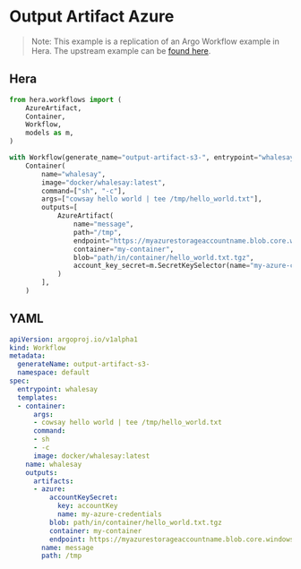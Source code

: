 # Output Artifact Azure

> Note: This example is a replication of an Argo Workflow example in Hera. The upstream example can be [found here](https://github.com/argoproj/argo-workflows/blob/master/examples/output-artifact-azure.yaml).



## Hera

```python
from hera.workflows import (
    AzureArtifact,
    Container,
    Workflow,
    models as m,
)

with Workflow(generate_name="output-artifact-s3-", entrypoint="whalesay") as w:
    Container(
        name="whalesay",
        image="docker/whalesay:latest",
        command=["sh", "-c"],
        args=["cowsay hello world | tee /tmp/hello_world.txt"],
        outputs=[
            AzureArtifact(
                name="message",
                path="/tmp",
                endpoint="https://myazurestorageaccountname.blob.core.windows.net",
                container="my-container",
                blob="path/in/container/hello_world.txt.tgz",
                account_key_secret=m.SecretKeySelector(name="my-azure-credentials", key="accountKey"),
            )
        ],
    )
```

## YAML

```yaml
apiVersion: argoproj.io/v1alpha1
kind: Workflow
metadata:
  generateName: output-artifact-s3-
  namespace: default
spec:
  entrypoint: whalesay
  templates:
  - container:
      args:
      - cowsay hello world | tee /tmp/hello_world.txt
      command:
      - sh
      - -c
      image: docker/whalesay:latest
    name: whalesay
    outputs:
      artifacts:
      - azure:
          accountKeySecret:
            key: accountKey
            name: my-azure-credentials
          blob: path/in/container/hello_world.txt.tgz
          container: my-container
          endpoint: https://myazurestorageaccountname.blob.core.windows.net
        name: message
        path: /tmp
```

